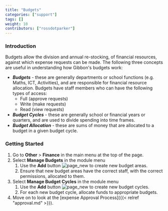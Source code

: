 ```yaml
---
title: "Budgets"
categories: ["support"]
tags: []
weight: 10
contributors: ["rossdotparker"]
---
```


### Introduction

Budgets allow the division and annual re-stocking, of financial resources, against which expense requests can be made. The following three concepts are useful in understanding how Gibbon's budgets work:

*   ___Budgets___ - these are generally departments or school functions (e.g. Maths, ICT, Activities), and are responsible for financial resource allocation. Budgets have staff members who can have the following types of access:
    *   Full (approve requests)
    *   Write (make requests)
    *   Read (view requests)
*   ___Budget Cycles___ - these are generally school or financial years or quarters, and are used to divide spending into time frames.
*   ___Budget Allocation___ - these are sums of money that are allocated to a budget in a given budget cycle.

### Getting Started

1.  Go to **Other** > **Finance** in the main menu at the top of the page.
2.  Select **Manage Budgets** in the module menu
    1.  Use the **Add** button ![page_new](https://gibbonedu.org/wp-content/uploads/2012/12/page_new.gif?classes=inline) to create new budget areas.
    2.  Ensure that new budget areas have the correct staff, with the correct permissions, allocated to them.
3.  Select **Manage Budget Cycles** in the module menu
    1.  Use the **Add** button ![page_new](https://gibbonedu.org/wp-content/uploads/2012/12/page_new.gif?classes=inline) to create new budget cycles.
    2.  For each new budget cycle, allocate funds to appropriate budgets.
4.  Move on to look at the [expense Approval Process]({{< relref "approval.md" >}}).
